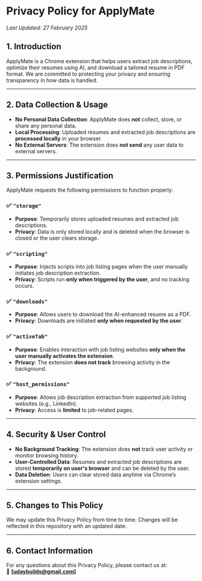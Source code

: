 # Privacy Policy for ApplyMate

_Last Updated: 27 February 2025_

## 1. Introduction
ApplyMate is a Chrome extension that helps users extract job descriptions, optimize their resumes using AI, and download a tailored resume in PDF format. We are committed to protecting your privacy and ensuring transparency in how data is handled.

---

## 2. Data Collection & Usage
- **No Personal Data Collection**: ApplyMate does **not** collect, store, or share any personal data.
- **Local Processing**: Uploaded resumes and extracted job descriptions are **processed locally** in your browser.
- **No External Servers**: The extension does **not send** any user data to external servers.

---

## 3. Permissions Justification
ApplyMate requests the following permissions to function properly:

### ✅ `"storage"`
- **Purpose**: Temporarily stores uploaded resumes and extracted job descriptions.  
- **Privacy**: Data is only stored locally and is deleted when the browser is closed or the user clears storage.  

### ✅ `"scripting"`
- **Purpose**: Injects scripts into job listing pages when the user manually initiates job description extraction.  
- **Privacy**: Scripts run **only when triggered by the user**, and no tracking occurs.

### ✅ `"downloads"`
- **Purpose**: Allows users to download the AI-enhanced resume as a PDF.
- **Privacy**: Downloads are initiated **only when requested by the user**.

### ✅ `"activeTab"`
- **Purpose**: Enables interaction with job listing websites **only when the user manually activates the extension**.
- **Privacy**: The extension **does not track** browsing activity in the background.

### ✅ `"host_permissions"`
- **Purpose**: Allows job description extraction from supported job listing websites (e.g., LinkedIn).
- **Privacy**: Access is **limited** to job-related pages.

---

## 4. Security & User Control
- **No Background Tracking**: The extension does **not** track user activity or monitor browsing history.
- **User-Controlled Data**: Resumes and extracted job descriptions are stored **temporarily on user's browser** and can be deleted by the user.
- **Data Deletion**: Users can clear stored data anytime via Chrome’s extension settings.

---

## 5. Changes to This Policy
We may update this Privacy Policy from time to time. Changes will be reflected in this repository with an updated date.

---

## 6. Contact Information
For any questions about this Privacy Policy, please contact us at:  
📧 **[udaybuilds@gmail.com]**
